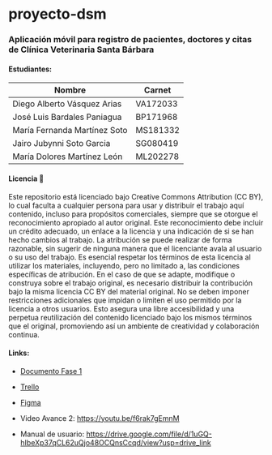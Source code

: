 # proyecto-dsm

### Aplicación móvil para registro de pacientes, doctores y citas de Clínica Veterinaria Santa Bárbara

#### Estudiantes:

| Nombre  | Carnet |
| ------------- | ------------- |
| Diego Alberto Vásquez Arias | VA172033
| José Luis Bardales Paniagua | BP171968 |
| María Fernanda Martínez Soto | MS181332 |
| Jairo Jubynni Soto Garcia | SG080419 |
| María Dolores Martínez León | ML202278 |

#### Licencia 📄

Este repositorio está licenciado bajo Creative Commons Attribution (CC BY), lo cual faculta a cualquier persona para usar y distribuir el trabajo aquí contenido, incluso para propósitos comerciales, siempre que se otorgue el reconocimiento apropiado al autor original. Este reconocimiento debe incluir un crédito adecuado, un enlace a la licencia y una indicación de si se han hecho cambios al trabajo. La atribución se puede realizar de forma razonable, sin sugerir de ninguna manera que el licenciante avala al usuario o su uso del trabajo. Es esencial respetar los términos de esta licencia al utilizar los materiales, incluyendo, pero no limitado a, las condiciones específicas de atribución. En el caso de que se adapte, modifique o construya sobre el trabajo original, es necesario distribuir la contribución bajo la misma licencia CC BY del material original. No se deben imponer restricciones adicionales que impidan o limiten el uso permitido por la licencia a otros usuarios. Esto asegura una libre accesibilidad y una perpetua reutilización del contenido licenciado bajo los mismos términos que el original, promoviendo así un ambiente de creatividad y colaboración continua.
#### Links:

* [Documento Fase 1](https://drive.google.com/file/d/1cqTRl9Sl3HUe1x9TUaaj4aSMV8nsSF4e/view?usp=sharing)
* [Trello](https://trello.com/b/tnitSMLo/proyecto-dsm-2023)
* [Figma](https://www.figma.com/file/xB5ItxLm2GXKmb70ljnGkM/DSM?type=design&node-id=0-1&mode=design)

* Video Avance 2: https://youtu.be/f6rak7gEmnM
* Manual de usuario: https://drive.google.com/file/d/1uGQ-hIbeXp37qCL62uQjo48OCQnsCcqd/view?usp=drive_link
